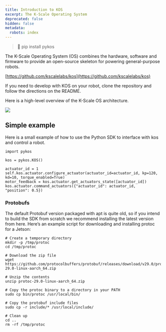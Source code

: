 ```yaml
---
title: Introduction to KOS
excerpt: The K-Scale Operating System
deprecated: false
hidden: false
metadata:
  robots: index
---
```

> 📘 pip install pykos

The K-Scale Operating System (OS) combines the hardware, software and firmware to provide an open-source skeleton for powering general-purpose robots.

[https://github.com/kscalelabs/kos](https://github.com/kscalelabs/kos)

If you need to develop with KOS on your robot, clone the repository and follow the directions on the README.

Here is a high-level overview of the K-Scale OS architecture.

<Image align="center" src="https://files.readme.io/169b02022fcecc9274b804d4d861d4ac097ac3db3f21ce66709eed5851d421c5-Screenshot_2025-01-18_at_01.47.12.png" />

## Simple example

Here is a small example of how to use the Python SDK to interface with kos and control a robot.

```Text python
import pykos
 
kos = pykos.KOS()
 
actuator_id = 1
self.kos.actuator.configure_actuator(actuator_id=actuator_id, kp=120, kd=10, torque_enabled=True)
motor_feedback = kos.actuator.get_actuators_state([actuator_id])
kos.actuator.command_actuators({"actuator_id": actuator_id, "position": 0.5})
```

### Protobufs

The default Protobuf version packaged with apt is quite old, so if you intend to build the SDK from scratch we recommend installing the latest version from here. Here’s an example script for downloading and installing protoc for a Jetson:

```Text python
# Create a temporary directory
mkdir -p /tmp/protoc
cd /tmp/protoc
 
# Download the zip file
wget https://github.com/protocolbuffers/protobuf/releases/download/v29.0/protoc-29.0-linux-aarch_64.zip
 
# Unzip the contents
unzip protoc-29.0-linux-aarch_64.zip
 
# Copy the protoc binary to a directory in your PATH
sudo cp bin/protoc /usr/local/bin/
 
# Copy the protobuf include files
sudo cp -r include/* /usr/local/include/
 
# Clean up
cd ..
rm -rf /tmp/protoc
```